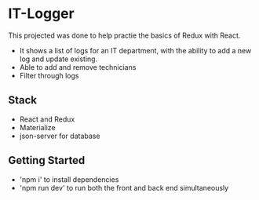 # IT-Logger

This projected was done to help practie the basics of Redux with React.

- It shows a list of logs for an IT department, with the ability to add a new log and update existing.
- Able to add and remove technicians
- Filter through logs

## Stack

- React and Redux
- Materialize
- json-server for database

## Getting Started

- 'npm i' to install dependencies
- 'npm run dev' to run both the front and back end simultaneously
